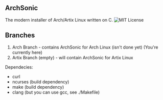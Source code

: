 ## ArchSonic

The modern installer of Arch/Artix Linux written on C.
![MIT License](LICENSE)

## Branches

1. Arch Branch - contains ArchSonic for Arch Linux (isn't done yet) (You're currently here)
2. Artix Branch (empty) - will contain ArchSonic for Artix Linux

Dependecies:
- curl
- ncurses (build dependency)
- make (build dependency)
- clang (but you can use gcc, see ./Makefile)
